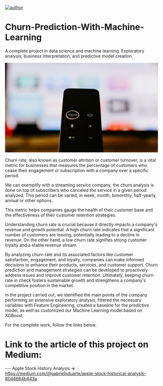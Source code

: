 [![author](https://img.shields.io/badge/author-gabrielduarte-red.svg)](https://www.linkedin.com/in/gabriel-duarte-671074146/)

# Churn-Prediction-With-Machine-Learning
A complete project in data science and machine learning. Exploratory analysis, business interpretation, and predictive model creation.


<p align="center">
  <img src="kelly-sikkema-MsddXGPfQlA-unsplash.jpg" >
</p>

Churn rate, also known as customer attrition or customer turnover, is a vital metric for businesses that measures the percentage of customers who cease their engagement or subscription with a company over a specific period.

We can exemplify with a streaming service company, the churn analysis is done on top of subscribers who canceled the service in a given period analyzed.
This period can be varied, in week, month, bimonthly, half-yearly, annual or other options.

This metric helps companies gauge the health of their customer base and the effectiveness of their customer retention strategies.

Understanding churn rate is crucial because it directly impacts a company's revenue and growth potential.
A high churn rate indicates that a significant number of customers are leaving, potentially leading to a decline in revenue. On the other hand, a low churn rate signifies strong customer loyalty and a stable revenue stream.

By analyzing churn rate and its associated factors like customer satisfaction, engagement, and loyalty, companies can make informed decisions to enhance their products, services, and customer support. Churn prediction and management strategies can be developed to proactively address issues and improve customer retention. Ultimately, keeping churn rate in check fosters sustainable growth and strengthens a company's competitive position in the market.


In the project carried out, we identified the main points of the company performing an extensive exploratory analysis, filtered the necessary variables with Feature Engineering, created a baseline for the predictive model, as well as customized our Machine Learning model based on XGBoost.

For the complete work, follow the links below.


# Link to the article of this project on Medium:
--- Apple Stock History Analysis => https://medium.com/@gabrielnduarte/apple-stock-historical-analysis-8044684b443a
